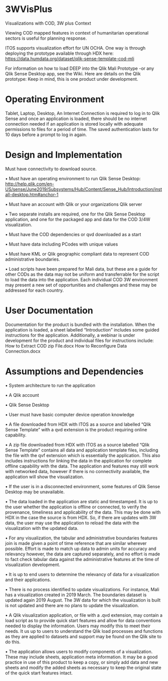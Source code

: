 # 3WVisPlus
Visualizations with COD, 3W plus Context 

Viewing COD mapped features in context of humanitarian operational sectors is useful for planning response. 

ITOS supports visualization effort for UN OCHA. One way is through deploying the prototype available through HDX here:
https://data.humdata.org/dataset/qlik-sense-template-cod-mli

For information on how to load DEEP into the Qlik Mali Prototype -or any Qlik Sense Desktop app, see the Wiki. Here are details on the Qlik prototype:
Keep in mind, this is one product under development. 

# Operating Environment
Tablet, Laptop, Desktop, An Internet Connection is required to log in to Qlik Sense and once an application is loaded, there should be no internet connection needed if an application is stored locally with adequate permissions to files for a period of time. The saved authentication lasts for 10 days before a prompt to log in again.

# Design and Implementation
Must have connectivity to download source.

•	Must have an operating environment to run Qlik Sense Desktop: http://help.qlik.com/en-US/sense/June2019/Subsystems/Hub/Content/Sense_Hub/Introduction/install-desktop.htm#anchor-1

•	Must have an account with Qlik or your organizations Qlik server 

•	Two separate installs are required, one for the Qlik Sense Desktop application, and one for the packaged app and data for the COD 3/4W visualization.

•	Must have the COD dependencies or qvd downloaded as a start

•	Must have data including PCodes with unique values

•	Must have KML or Qlik geographic compliant data to represent COD administrative boundaries.

•	Load scripts have been prepared for Mali data, but these are a guide for other CODs as the data may not be uniform and transferrable for the script to load the data into the application. Each individual COD 3W environment may present a new set of opportunities and challenges and these may be addressed for each country.

# User Documentation
Documentation for the product is bundled with the installation. When the application is loaded, a sheet labelled “Introduction” includes some guided instructions for the application.
Additionally, a webinar is under development for the product and individual files for instructions include:
How to Extract COD zip File.docx
How to Reconfigure Data Connection.docx

# Assumptions and Dependencies
•	System architecture to run the application

•	A Qlik account

•	Qlik Sense Desktop

•	User must have basic computer device operation knowledge

•	A file downloaded from HDX with ITOS as a source and labelled “Qlik Sense Template” with a qvd extension is the product requiring online capability. 

•	A zip file downloaded from HDX with ITOS as a source labelled “Qlik Sense Template” contains all data and application template files, including the file with the qvf extension which is essentially the application. This also includes instructions for linking the data in the application for complete offline capability with the data. The application and features may still work with networked data, however if there is no connectivity available, the application will show the visualization. 

•	If the user is in a disconnected environment, some features of Qlik Sense Desktop may be unavailable.

•	The data loaded in the application are static and timestamped. It is up to the user whether the application is offline or connected, to verify the provenance, timeliness and applicability of the data. This may be done with HDX in the case the source is from HDX. So, if there are updates with 3W data, the user may use the application to reload the data with the visualization with the updated data.

•	For any visualization, the tabular and administrative boundaries features join is made given a point of time reference that are similar wherever possible. Effort is made to match up data to admin units for accuracy and relevancy however, the data are captured separately, and no effort is made to fact check tabular data against the administrative features at the time of visualization development.

•	It is up to end users to determine the relevancy of data for a visualization and their applications.

•	There is no process identified to update visualizations. For instance, Mali has a visualization created in 2019 March. The boundaries dataset is updated again 2019 August. The 3W data for which the visualization is built is not updated and there are no plans to update the visualization.

•	A Qlik visualization application, or file with a .qvd extension, may contain a load script as to provide quick start features and allow for data conventions needed to display the information. Users may modify this to meet their needs. It us up to users to understand the Qlik load processes and functions as they are applied to datasets and support may be found on the Qlik site to do this. 

•	The application allows users to modify components of a visualization. These may include sheets, application meta information. It may be a good practice in use of this product to keep a copy, or simply add data and new sheets and modify the added sheets as necessary to keep the original state of the quick start features intact. 

